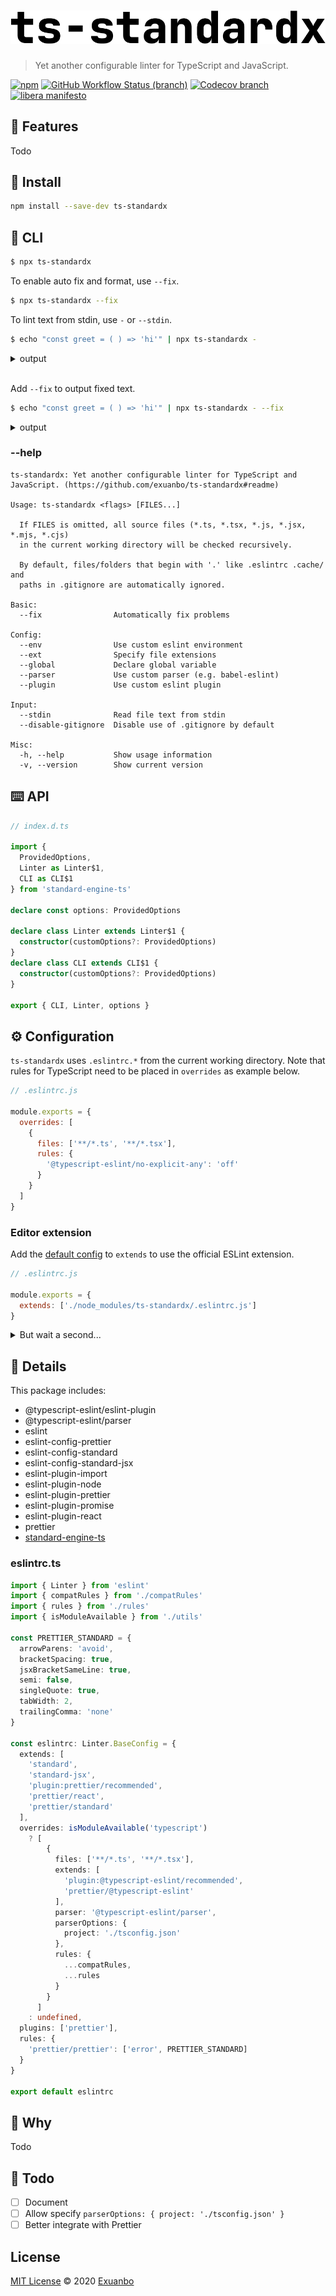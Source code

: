 # [![ts-standardx](https://raw.githubusercontent.com/exuanbo/ts-standardx/main/logo.svg)](https://github.com/exuanbo/ts-standardx)

> Yet another configurable linter for TypeScript and JavaScript.

[![npm](https://img.shields.io/npm/v/ts-standardx)](https://www.npmjs.com/package/ts-standardx)
[![GitHub Workflow Status (branch)](https://img.shields.io/github/workflow/status/exuanbo/ts-standardx/Node.js%20CI/main)](https://github.com/exuanbo/ts-standardx/actions?query=workflow%3A%22Node.js+CI%22)
[![Codecov branch](https://img.shields.io/codecov/c/gh/exuanbo/ts-standardx/main?token=D9AA8C1ZS2)](https://codecov.io/gh/exuanbo/ts-standardx)
[![libera manifesto](https://img.shields.io/badge/libera-manifesto-lightgrey.svg)](https://liberamanifesto.com)

## 🚀 Features

Todo

## 💾 Install

```sh
npm install --save-dev ts-standardx
```

## 🤖 CLI

```sh
$ npx ts-standardx
```

To enable auto fix and format, use `--fix`.

```sh
$ npx ts-standardx --fix
```

To lint text from stdin, use `-` or `--stdin`.

```sh
$ echo "const greet = ( ) => 'hi'" | npx ts-standardx -
```

<details><summary>output</summary>
<p>

```
<text>:1:7
  error  'greet' is assigned a value but never used.  no-unused-vars

<text>:1:17
  error  Delete `·`  prettier/prettier

Run `ts-standardx --fix` to automatically fix some problems.
```

</p>
</details>

<br>

Add `--fix` to output fixed text.

```sh
$ echo "const greet = ( ) => 'hi'" | npx ts-standardx - --fix
```

<details><summary>output</summary>
<p>

```
const greet = () => 'hi'
```

</p>
</details>

### --help

```
ts-standardx: Yet another configurable linter for TypeScript and JavaScript. (https://github.com/exuanbo/ts-standardx#readme)

Usage: ts-standardx <flags> [FILES...]

  If FILES is omitted, all source files (*.ts, *.tsx, *.js, *.jsx, *.mjs, *.cjs)
  in the current working directory will be checked recursively.

  By default, files/folders that begin with '.' like .eslintrc .cache/ and
  paths in .gitignore are automatically ignored.

Basic:
  --fix                Automatically fix problems

Config:
  --env                Use custom eslint environment
  --ext                Specify file extensions
  --global             Declare global variable
  --parser             Use custom parser (e.g. babel-eslint)
  --plugin             Use custom eslint plugin

Input:
  --stdin              Read file text from stdin
  --disable-gitignore  Disable use of .gitignore by default

Misc:
  -h, --help           Show usage information
  -v, --version        Show current version
```

## ⌨️ API

```ts
// index.d.ts

import {
  ProvidedOptions,
  Linter as Linter$1,
  CLI as CLI$1
} from 'standard-engine-ts'

declare const options: ProvidedOptions

declare class Linter extends Linter$1 {
  constructor(customOptions?: ProvidedOptions)
}
declare class CLI extends CLI$1 {
  constructor(customOptions?: ProvidedOptions)
}

export { CLI, Linter, options }
```

## ⚙️ Configuration

`ts-standardx` uses `.eslintrc.*` from the current working directory. Note that rules for TypeScript need to be placed in `overrides` as example below.

```js
// .eslintrc.js

module.exports = {
  overrides: [
    {
      files: ['**/*.ts', '**/*.tsx'],
      rules: {
        '@typescript-eslint/no-explicit-any': 'off'
      }
    }
  ]
}
```

### Editor extension

Add the [default config](#eslintrcts) to `extends` to use the official ESLint extension.

```js
// .eslintrc.js

module.exports = {
  extends: ['./node_modules/ts-standardx/.eslintrc.js']
}
```

<details><summary>But wait a second...</summary>
<p>

"So why can't I use `npx eslint .` directly?" Yes, you can :p

</p>
</details>

## 🔎 Details

This package includes:

- @typescript-eslint/eslint-plugin
- @typescript-eslint/parser
- eslint
- eslint-config-prettier
- eslint-config-standard
- eslint-config-standard-jsx
- eslint-plugin-import
- eslint-plugin-node
- eslint-plugin-prettier
- eslint-plugin-promise
- eslint-plugin-react
- prettier
- [standard-engine-ts](https://github.com/exuanbo/standard-engine-ts#readme)

### eslintrc.ts

```ts
import { Linter } from 'eslint'
import { compatRules } from './compatRules'
import { rules } from './rules'
import { isModuleAvailable } from './utils'

const PRETTIER_STANDARD = {
  arrowParens: 'avoid',
  bracketSpacing: true,
  jsxBracketSameLine: true,
  semi: false,
  singleQuote: true,
  tabWidth: 2,
  trailingComma: 'none'
}

const eslintrc: Linter.BaseConfig = {
  extends: [
    'standard',
    'standard-jsx',
    'plugin:prettier/recommended',
    'prettier/react',
    'prettier/standard'
  ],
  overrides: isModuleAvailable('typescript')
    ? [
        {
          files: ['**/*.ts', '**/*.tsx'],
          extends: [
            'plugin:@typescript-eslint/recommended',
            'prettier/@typescript-eslint'
          ],
          parser: '@typescript-eslint/parser',
          parserOptions: {
            project: './tsconfig.json'
          },
          rules: {
            ...compatRules,
            ...rules
          }
        }
      ]
    : undefined,
  plugins: ['prettier'],
  rules: {
    'prettier/prettier': ['error', PRETTIER_STANDARD]
  }
}

export default eslintrc
```

## 🤔 Why

Todo

## 📃 Todo

- [ ] Document
- [ ] Allow specify `parserOptions: { project: './tsconfig.json' }`
- [ ] Better integrate with Prettier

## License

[MIT License](https://github.com/exuanbo/ts-standardx/blob/main/LICENSE) © 2020 [Exuanbo](https://github.com/exuanbo)
